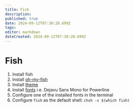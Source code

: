 ```yaml
---
title: Fish
description: 
published: true
date: 2024-09-12T07:30:20.699Z
tags: 
editor: markdown
dateCreated: 2024-09-12T07:30:20.699Z
---
```


# Fish


1. Install fish
1. Install [oh-my-fish](https://github.com/oh-my-fish/oh-my-fish)
1. Install [theme](https://github.com/oh-my-fish/theme-bobthefish)
1. Install [fonts](https://github.com/powerline/fonts)
   i.e. Dejavu Sans Mono for Powerline
1. Configure one of the installed fonts in the terminal
1. Configure `fish` as the default shell:
	```chsh -s $(which fish)```

